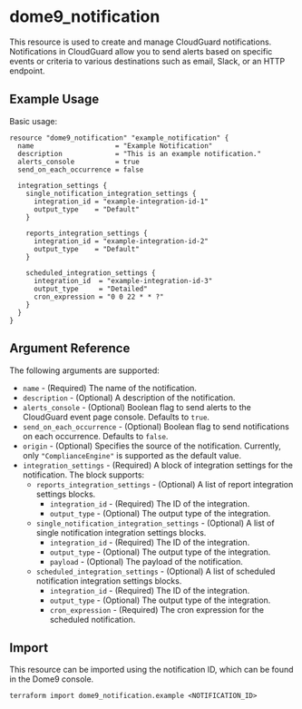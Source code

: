 ﻿---
layout: "dome9"
page_title: "Check Point CloudGuard: dome9_notification"
sidebar_current: "docs-resource-dome9-notification"
description: |- 
  Creates and manages Dome9 notifications.
---

# dome9\_notification

This resource is used to create and manage CloudGuard notifications. Notifications in CloudGuard allow you to send alerts based on specific events or criteria to various destinations such as email, Slack, or an HTTP endpoint.

## Example Usage

Basic usage:

```hcl
resource "dome9_notification" "example_notification" {
  name                    = "Example Notification"
  description             = "This is an example notification."
  alerts_console          = true
  send_on_each_occurrence = false

  integration_settings {
    single_notification_integration_settings {
      integration_id = "example-integration-id-1"
      output_type    = "Default"
    }

    reports_integration_settings {
      integration_id = "example-integration-id-2"
      output_type    = "Default"
    }

    scheduled_integration_settings {
      integration_id  = "example-integration-id-3"
      output_type     = "Detailed"
      cron_expression = "0 0 22 * * ?"
    }
  }
}
```

## Argument Reference

The following arguments are supported:

- `name` - (Required) The name of the notification.
- `description` - (Optional) A description of the notification.
- `alerts_console` - (Optional) Boolean flag to send alerts to the CloudGuard event page console. Defaults to `true`.
- `send_on_each_occurrence` - (Optional) Boolean flag to send notifications on each occurrence. Defaults to `false`.
- `origin` - (Optional) Specifies the source of the notification. Currently, only `"ComplianceEngine"` is supported as the default value.
- `integration_settings` - (Required) A block of integration settings for the notification. The block supports:
    - `reports_integration_settings` - (Optional) A list of report integration settings blocks.
        - `integration_id` - (Required) The ID of the integration.
        - `output_type` - (Optional) The output type of the integration.
    - `single_notification_integration_settings` - (Optional) A list of single notification integration settings blocks.
        - `integration_id` - (Required) The ID of the integration.
        - `output_type` - (Optional) The output type of the integration.
        - `payload` - (Optional) The payload of the notification.
    - `scheduled_integration_settings` - (Optional) A list of scheduled notification integration settings blocks.
        - `integration_id` - (Required) The ID of the integration.
        - `output_type` - (Optional) The output type of the integration.
        - `cron_expression` - (Required) The cron expression for the scheduled notification.
      

## Import

This resource can be imported using the notification ID, which can be found in the Dome9 console.

```shell
terraform import dome9_notification.example <NOTIFICATION_ID>